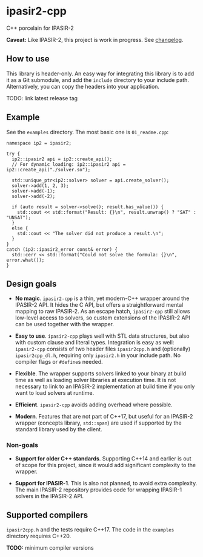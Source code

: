 # ipasir2-cpp

C++ porcelain for IPASIR-2


**Caveat:** Like IPASIR-2, this project is work in progress. See [changelog](CHANGELOG.md).


## How to use

This library is header-only. An easy way for integrating this library is to add it as a Git
submodule, and add the `include` directory to your include path. Alternatively, you can copy
the headers into your application.

TODO: link latest release tag


## Example

See the `examples` directory. The most basic one is `01_readme.cpp`:

```
namespace ip2 = ipasir2;

try {
  ip2::ipasir2 api = ip2::create_api();
  // For dynamic loading: ip2::ipasir2 api = ip2::create_api("./solver.so");

  std::unique_ptr<ip2::solver> solver = api.create_solver();
  solver->add(1, 2, 3);
  solver->add(-1);
  solver->add(-2);

  if (auto result = solver->solve(); result.has_value()) {
    std::cout << std::format("Result: {}\n", result.unwrap() ? "SAT" : "UNSAT");
  }
  else {
    std::cout << "The solver did not produce a result.\n";
  }
}
catch (ip2::ipasir2_error const& error) {
  std::cerr << std::format("Could not solve the formula: {}\n", error.what());
}
```


## Design goals

- **No magic**. `ipasir2-cpp` is a thin, yet modern-C++ wrapper around the IPASIR-2
  API. It hides the C API, but offers a straightforward mental mapping to raw IPASIR-2.
  As an escape hatch, `ipasir2-cpp` still allows low-level access to solvers, so custom
  extensions of the IPASIR-2 API can be used together with the wrapper.

- **Easy to use**. `ipasir2-cpp` plays well with STL data structures, but also with
  custom clause and literal types. Integration is easy as well: `ipasir2-cpp` consists
  of two header files `ipasir2cpp.h` and (optionally) `ipasir2cpp_dl.h`, requiring only
  `ipasir2.h` in your include path. No compiler flags or `#define`s needed.

- **Flexible**. The wrapper supports solvers linked to your binary at build time as
  well as loading solver libraries at execution time. It is not necessary to link to
  an IPASIR-2 implementation at build time if you only want to load solvers at runtime.

- **Efficient**. `ipasir2-cpp` avoids adding overhead where possible.

- **Modern**. Features that are not part of C++17, but useful for an IPASIR-2 wrapper
  (concepts library, `std::span`) are used if supported by the standard library used by
  the client.


### Non-goals

- **Support for older C++ standards**. Supporting C++14 and earlier is out of scope for this
  project, since it would add significant complexity to the wrapper.

- **Support for IPASIR-1**. This is also not planned, to avoid extra complexity. The main IPASIR-2
  repository provides code for wrapping IPASIR-1 solvers in the IPASIR-2 API.


## Supported compilers

`ipasir2cpp.h` and the tests require C++17. The code in the `examples` directory requires C++20.

**TODO:** minimum compiler versions
